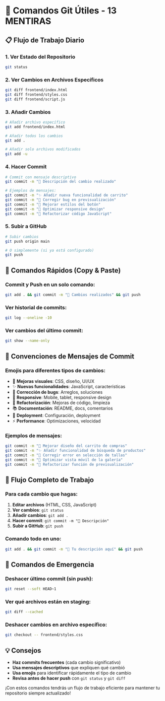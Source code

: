 # 🚀 Comandos Git Útiles - 13 MENTIRAS

## 📋 **Flujo de Trabajo Diario**

### **1. Ver Estado del Repositorio**
```bash
git status
```

### **2. Ver Cambios en Archivos Específicos**
```bash
git diff frontend/index.html
git diff frontend/styles.css
git diff frontend/script.js
```

### **3. Añadir Cambios**
```bash
# Añadir archivo específico
git add frontend/index.html

# Añadir todos los cambios
git add .

# Añadir solo archivos modificados
git add -u
```

### **4. Hacer Commit**
```bash
# Commit con mensaje descriptivo
git commit -m "🎨 Descripción del cambio realizado"

# Ejemplos de mensajes:
git commit -m "✨ Añadir nueva funcionalidad de carrito"
git commit -m "🐛 Corregir bug en previsualización"
git commit -m "🎨 Mejorar estilos del botón"
git commit -m "📱 Optimizar responsive design"
git commit -m "🔧 Refactorizar código JavaScript"
```

### **5. Subir a GitHub**
```bash
# Subir cambios
git push origin main

# O simplemente (si ya está configurado)
git push
```

## 🚀 **Comandos Rápidos (Copy & Paste)**

### **Commit y Push en un solo comando:**
```bash
git add . && git commit -m "🎨 Cambios realizados" && git push
```

### **Ver historial de commits:**
```bash
git log --oneline -10
```

### **Ver cambios del último commit:**
```bash
git show --name-only
```

## 📝 **Convenciones de Mensajes de Commit**

### **Emojis para diferentes tipos de cambios:**
- 🎨 **Mejoras visuales**: CSS, diseño, UI/UX
- ✨ **Nuevas funcionalidades**: JavaScript, características
- 🐛 **Corrección de bugs**: Arreglos, soluciones
- 📱 **Responsive**: Mobile, tablet, responsive design
- 🔧 **Refactorización**: Mejoras de código, limpieza
- 📚 **Documentación**: README, docs, comentarios
- 🚀 **Deployment**: Configuración, deployment
- ⚡ **Performance**: Optimizaciones, velocidad

### **Ejemplos de mensajes:**
```bash
git commit -m "🎨 Mejorar diseño del carrito de compras"
git commit -m "✨ Añadir funcionalidad de búsqueda de productos"
git commit -m "🐛 Corregir error en selección de tallas"
git commit -m "📱 Optimizar vista móvil de la galería"
git commit -m "🔧 Refactorizar función de previsualización"
```

## 🔄 **Flujo Completo de Trabajo**

### **Para cada cambio que hagas:**

1. **Editar archivos** (HTML, CSS, JavaScript)
2. **Ver cambios**: `git status`
3. **Añadir cambios**: `git add .`
4. **Hacer commit**: `git commit -m "🎨 Descripción"`
5. **Subir a GitHub**: `git push`

### **Comando todo en uno:**
```bash
git add . && git commit -m "🎨 Tu descripción aquí" && git push
```

## 🚨 **Comandos de Emergencia**

### **Deshacer último commit (sin push):**
```bash
git reset --soft HEAD~1
```

### **Ver qué archivos están en staging:**
```bash
git diff --cached
```

### **Deshacer cambios en archivo específico:**
```bash
git checkout -- frontend/styles.css
```

## 💡 **Consejos**

- **Haz commits frecuentes** (cada cambio significativo)
- **Usa mensajes descriptivos** que expliquen qué cambió
- **Usa emojis** para identificar rápidamente el tipo de cambio
- **Revisa antes de hacer push** con `git status` y `git diff`

¡Con estos comandos tendrás un flujo de trabajo eficiente para mantener tu repositorio siempre actualizado!
